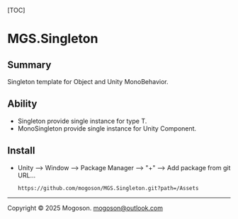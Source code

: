 [TOC]

# MGS.Singleton

## Summary
Singleton template for Object and Unity MonoBehavior.

## Ability

- Singleton<T> provide single instance for type T.
- MonoSingleton<T> provide single instance for Unity Component.

## Install

- Unity --> Window --> Package Manager --> "+" --> Add package from git URL...

  ```text
  https://github.com/mogoson/MGS.Singleton.git?path=/Assets
  ```

---

Copyright © 2025 Mogoson.	mogoson@outlook.com